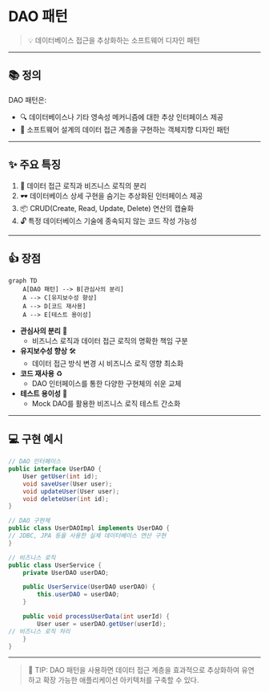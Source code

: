 # DAO 패턴
> 💡 데이터베이스 접근을 추상화하는 소프트웨어 디자인 패턴
>

---

## 📚 정의

DAO 패턴은:

- 🔍 데이터베이스나 기타 영속성 메커니즘에 대한 추상 인터페이스 제공
- 🧩 소프트웨어 설계의 데이터 접근 계층을 구현하는 객체지향 디자인 패턴

---

## ✨ 주요 특징

1. 🔀 데이터 접근 로직과 비즈니스 로직의 분리
2. 🕶️ 데이터베이스 상세 구현을 숨기는 추상화된 인터페이스 제공
3. 📦 CRUD(Create, Read, Update, Delete) 연산의 캡슐화
4. 🔓 특정 데이터베이스 기술에 종속되지 않는 코드 작성 가능성

---

## 👍 장점

```mermaid
graph TD
    A[DAO 패턴] --> B[관심사의 분리]
    A --> C[유지보수성 향상]
    A --> D[코드 재사용]
    A --> E[테스트 용이성]

```

- **관심사의 분리** 🎯
    - 비즈니스 로직과 데이터 접근 로직의 명확한 책임 구분
- **유지보수성 향상** 🛠️
    - 데이터 접근 방식 변경 시 비즈니스 로직 영향 최소화
- **코드 재사용** ♻️
    - DAO 인터페이스를 통한 다양한 구현체의 쉬운 교체
- **테스트 용이성** 🧪
    - Mock DAO를 활용한 비즈니스 로직 테스트 간소화

---

## 💻 구현 예시

```java
// DAO 인터페이스
public interface UserDAO {
    User getUser(int id);
    void saveUser(User user);
    void updateUser(User user);
    void deleteUser(int id);
}

// DAO 구현체
public class UserDAOImpl implements UserDAO {
// JDBC, JPA 등을 사용한 실제 데이터베이스 연산 구현
}

// 비즈니스 로직
public class UserService {
    private UserDAO userDAO;

    public UserService(UserDAO userDAO) {
        this.userDAO = userDAO;
    }

    public void processUserData(int userId) {
        User user = userDAO.getUser(userId);
// 비즈니스 로직 처리
    }
}
```

---

> 🌟 TIP: DAO 패턴을 사용하면 데이터 접근 계층을 효과적으로 추상화하여 유연하고 확장 가능한 애플리케이션 아키텍처를 구축할 수 있다.
>